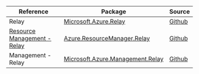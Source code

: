 | Reference | Package | Source |
|---|---|---|
|Relay|[Microsoft.Azure.Relay](https://www.nuget.org/packages/Microsoft.Azure.Relay)|[Github](https://github.com/Azure/azure-sdk-for-net)|
|[Resource Management - Relay](resourcemanager.relay-readme.md)|[Azure.ResourceManager.Relay](https://www.nuget.org/packages/Azure.ResourceManager.Relay)|[Github](https://github.com/Azure/azure-sdk-for-net/blob/main/sdk/relay/Azure.ResourceManager.Relay)|
|Management - Relay|[Microsoft.Azure.Management.Relay](https://www.nuget.org/packages/Microsoft.Azure.Management.Relay)|[Github](https://github.com/Azure/azure-sdk-for-net)|
